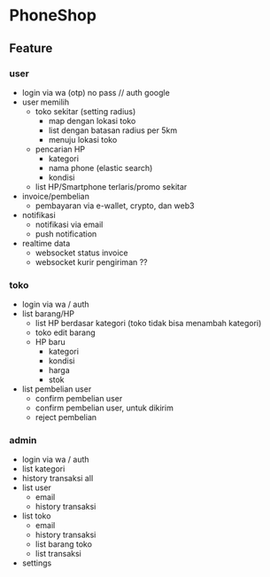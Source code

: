 # PhoneShop

## Feature

### **user**

- login via wa (otp) no pass // auth google
- user memilih
  - toko sekitar (setting radius)
    - map dengan lokasi toko
    - list dengan batasan radius per 5km
    - menuju lokasi toko
  - pencarian HP
    - kategori
    - nama phone (elastic search)
    - kondisi
  - list HP/Smartphone terlaris/promo sekitar
- invoice/pembelian
  - pembayaran via e-wallet, crypto, dan web3
- notifikasi
  - notifikasi via email
  - push notification
- realtime data
  - websocket status invoice
  - websocket kurir pengiriman ??

### **toko**

- login via wa / auth
- list barang/HP
  - list HP berdasar kategori (toko tidak bisa menambah kategori)
  - toko edit barang
  - HP baru
    - kategori
    - kondisi
    - harga
    - stok
- list pembelian user
  - confirm pembelian user
  - confirm pembelian user, untuk dikirim
  - reject pembelian

### admin

- login via wa / auth
- list kategori
- history transaksi all
- list user
  - email
  - history transaksi
- list toko
  - email
  - history transaksi
  - list barang toko
  - list transaksi
- settings
